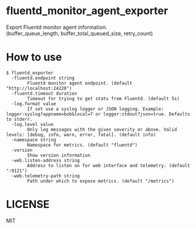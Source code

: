 # fluentd_monitor_agent_exporter

Export Fluentd monitor agent information.  
(buffer_queue_length, buffer_total_queued_size, retry_count)

# How to use

```
$ fluentd_exporter
  -fluentd.endpoint string
        Fluentd monitor agent endpoint. (default "http://localhost:24220")
  -fluentd.timeout duration
        Timeout for trying to get stats from Fluentd. (default 5s)
  -log.format value
        If set use a syslog logger or JSON logging. Example: logger:syslog?appname=bob&local=7 or logger:stdout?json=true. Defaults to stderr.
  -log.level value
        Only log messages with the given severity or above. Valid levels: [debug, info, warn, error, fatal]. (default info)
  -namespace string
        Namespace for metrics. (default "fluentd")
  -version
        Show version information
  -web.listen-address string
        Address to listen on for web interface and telemetry. (default ":9121")
  -web.telemetry-path string
        Path under which to expose metrics. (default "/metrics")
```

# LICENSE
MIT
